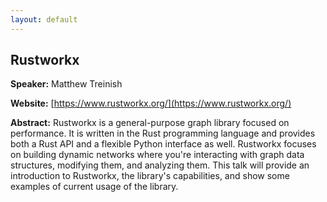 ```yaml
---
layout: default
---
```


## Rustworkx

**Speaker:** Matthew Treinish

**Website:** [https://www.rustworkx.org/](https://www.rustworkx.org/)

**Abstract:** Rustworkx is a general-purpose graph library focused on performance. It is written in the Rust programming language and provides both a Rust API and a flexible Python interface as well. Rustworkx focuses on building dynamic networks where you're interacting with graph data structures, modifying them, and analyzing them. This talk will provide an introduction to Rustworkx, the library's capabilities, and show some examples of current usage of the library.